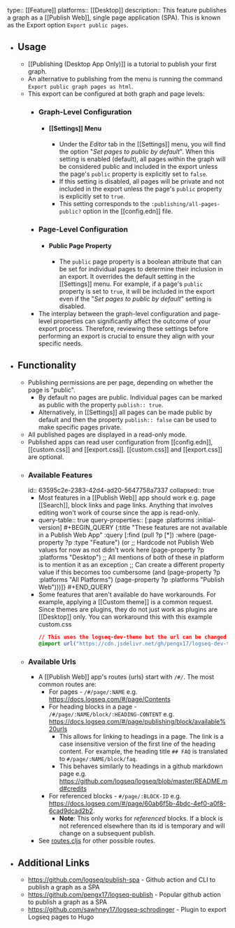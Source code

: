type:: [[Feature]]
platforms:: [[Desktop]]
description:: This feature publishes a graph as a [[Publish Web]], single page application (SPA). This is known as the Export option `Export public pages`.

- ## Usage
	- [[Publishing (Desktop App Only)]] is a tutorial to publish your first graph.
	- An alternative to publishing from the menu is running the command `Export public graph pages as html`.
	- This export can be configured at both graph and page levels:
		- ### Graph-Level Configuration
			- #### [[Settings]] Menu
				- Under the *Editor* tab in the [[Settings]] menu, you will find the option "*Set pages to public by default*". When this setting is enabled (default), all pages within the graph will be considered public and included in the export unless the page's `public` property is explicitly set to `false`.
				- If this setting is disabled,  all pages will be private and not included in the export unless the page's `public` property is explicitly set to `true`.
				- This setting corresponds to the `:publishing/all-pages-public?` option in the [[config.edn]] file.
		- ### Page-Level Configuration
			- #### Public Page Property
				- The `public` page property is a boolean attribute that can be set for individual pages to determine their inclusion in an export. It overrides the default setting in the [[Settings]] menu. For example, if a page's `public` property is set to `true`, it will be included in the export even if the "*Set pages to public by default*" setting is disabled.
		- The interplay between the graph-level configuration and page-level properties can significantly affect the outcome of your export process. Therefore, reviewing these settings before performing an export is crucial to ensure they align with your specific needs.
- ## Functionality
	- Publishing permissions are per page, depending on whether the page is "public".
		- By default no pages are public. Individual pages can be marked as public with the property `publish:: true`.
		- Alternatively, in [[Settings]] all pages can be made public by default and then the property `publish:: false` can be used to make specific pages private.
	- All published pages are displayed in a read-only mode.
	- Published apps can read user configuration from [[config.edn]], [[custom.css]] and [[export.css]]. [[custom.css]] and [[export.css]] are optional.
	- ### Available Features
	  id:: 63595c2e-2383-42d4-ad20-5647758a7337
	  collapsed:: true
		- Most features in a [[Publish Web]] app should work e.g. page [[Search]], block links and page links. Anything that involves editing won't work of course since the app is read-only.
		- query-table:: true
		  query-properties:: [:page :platforms :initial-version]
		  #+BEGIN_QUERY
		  {:title "These features are not available in a Publish Web App"
		   :query [:find (pull ?p [*])
		                :where
		                (page-property ?p :type "Feature")
		                (or
		                     ;; Hardcode not Publish Web values for now as not didn't work here
		                     (page-property ?p :platforms "Desktop")
		                     ;; All mentions of both of these in platform is to mention it as an exception
		                     ;; Can create a different property value if this becomes too cumbersome
		                     (and (page-property ?p :platforms "All Platforms")
		                              (page-property ?p :platforms "Publish Web")))]}
		  #+END_QUERY
		- Some features that aren't available do have workarounds. For example, applying a [[Custom theme]] is a common request. Since themes are plugins, they do not just work as plugins are [[Desktop]] only. You can workaround this with this example custom.css
		  ```css
		  // This uses the logseq-dev-theme but the url can be changed to any theme's github url
		  @import url("https://cdn.jsdelivr.net/gh/pengx17/logseq-dev-theme@main/custom.css");
		  ```
	- ### Available Urls
		- A [[Publish Web]] app's routes (urls) start with `/#/`. The most common routes are:
			- For pages - `/#/page/:NAME` e.g. https://docs.logseq.com/#/page/Contents
			- For heading blocks in a page - `/#/page/:NAME/block/:HEADING-CONTENT` e.g. https://docs.logseq.com/#/page/publishing/block/available%20urls
				- This allows for linking to headings in a page. The link is a case insensitive version of the first line of the heading content. For example, the heading title `## FAQ` is translated to `#/page/:NAME/block/faq`.
				- This behaves similarly to headings in a github markdown page e.g. https://github.com/logseq/logseq/blob/master/README.md#credits
			- For referenced blocks - `#/page/:BLOCK-ID` e.g. https://docs.logseq.com/#/page/60ab6f5b-4bdc-4ef0-a0f8-6cad9dcad2b2.
				- **Note**: This only works for _referenced_ blocks. If a block is not referenced elsewhere than its id is temporary and will change on a subsequent publish.
		- See [routes.cljs](https://github.com/logseq/logseq/blob/master/src/main/frontend/routes.cljs) for other possible routes.
- ## Additional Links
	- https://github.com/logseq/publish-spa - Github action and CLI to publish a graph as a SPA
	- https://github.com/pengx17/logseq-publish - Popular github action to publish a graph as a SPA
	- https://github.com/sawhney17/logseq-schrodinger - Plugin to export Logseq pages to Hugo